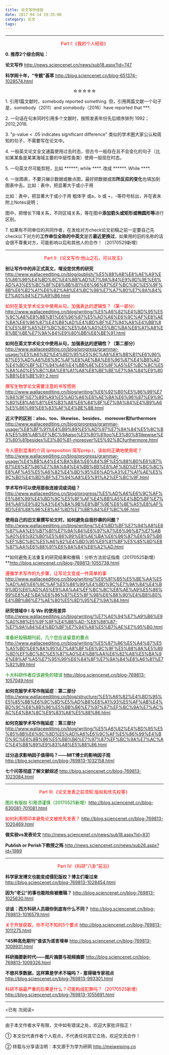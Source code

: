 ```yaml
---
title: 论文写作经验
date: 2017-04-14 19:35:00
category: 论文
tags:
---
```


---

<center><font color=red>Part I:《我的个人经验》</font></center>

**0\. 推荐2个综合网址：** 

**论文写作** http://news.sciencenet.cn/news/sub18.aspx?id=747

**科学网十年，“专题”荟萃** http://blog.sciencenet.cn/blog-651374-1028574.html 

<center>☆☆☆☆☆</center>

1\. 引用1篇文献时，somebody reported something. 但，引用两篇文献一个句子是，somebody（2011）and somebody（2016）have reported that ***. 

2\. 一句话在句末同时引用多个文献时，按照发表年份先后顺序排列 1992；2012,2016.

<!-- more -->

3\. "p-value < .05 indicates significant difference" 类似的学术圈大家公认和周知的句子，不需要写在论文中。

4\. 一般英文论文全文通篇使用过去时态，但古今一般存在且不会变化的句子（比如某某鱼是某某海域主要的中层性鱼类）使用一般现在时态。

5\. 一句英文尽可能剪短，比如 ******; while ****. 改成 ******. While ****.

6\. 一张图表，不要只展示数据或散点图，最好把数据或图**所反应的变化**也填加到图表中去。比如：表中，把显著大于或小于用

比如：表中，把显著大于或小于用 粗体字 或a，b 或 +，-等符号标出，并在表末附上Notes说明；

图中，把增长下降关系，不同区域关系，等在图中**添加箭头或矩形或椭圆形等**进行区别。

7\. 如果有不同单位的共同作者，在发给对方check论文初稿之前一定要自己先check以下对方的**工作单位全称的中英文**是否**最近更换过**，如果用的旧的名称的话会很不尊重对方，可能影响以后和其他人的合作！（20170529新增）

---

<center><font color=red>Part II:《论文写作:他山之石，可以攻玉》</font></center>


**别让写作中的非正式英文，埋没您优秀的研究** http://www.wallaceediting.cn/blog/publish/%E5%88%AB%E8%AE%A9%E5%86%99%E4%BD%9C%E4%B8%AD%E7%9A%84%E9%9D%9E%E6%AD%A3%E5%BC%8F%E8%8B%B1%E6%96%87%EF%BC%8C%E5%9F%8B%E6%B2%A1%E6%82%A8%E4%BC%98%E7%A7%80%E7%9A%84%E7%A0%94%E7%A9%B6.html

<font color=red>如何在英文学术论文中使用从句，加强表达的逻辑性？（第一部分）</font> http://www.wallaceediting.cn/blog/writing/%E5%A6%82%E4%BD%95%E5%9C%A8%E8%8B%B1%E6%96%87%E5%AD%A6%E6%9C%AF%E8%AE%BA%E6%96%87%E4%B8%AD%E4%BD%BF%E7%94%A8%E4%BB%8E%E5%8F%A5%EF%BC%8C%E5%8A%A0%E5%BC%BA%E8%A1%A8%E8%BE%BE%E7%9A%84%E9%80%BB%E8%BE%91.html

**如何在英文学术论文中使用从句，加强表达的逻辑性？（第二部分）** http://www.wallaceediting.cn/blog/progress/grammar-usage/%E5%A6%82%E4%BD%95%E5%9C%A8%E8%8B%B1%E6%96%87%E5%AD%A6%E6%9C%AF%E8%AE%BA%E6%96%87%E4%B8%AD%E4%BD%BF%E7%94%A8%E4%BB%8E%E5%8F%A5%EF%BC%8C%E5%8A%A0%E5%BC%BA%E8%A1%A8%E8%BE%BE%E7%9A%84%E9%80%BB%E8%BE%91-2.html

<font color=red>撰写生物学论文需要注意的书写惯例</font>  http://www.wallaceediting.cn/blog/writing/%E6%92%B0%E5%86%99%E7%94%9F%E7%89%A9%E5%AD%A6%E8%AE%BA%E6%96%87%E9%9C%80%E8%A6%81%E6%B3%A8%E6%84%8F%E7%9A%84%E4%B9%A6%E5%86%99%E6%83%AF%E4%BE%8B.html

**近义字的区别：also、too、likewise、besides、 moreover和furthermore** http://www.wallaceediting.cn/blog/progress/grammar-usage/%E8%BF%91%E4%B9%89%E5%AD%97%E7%9A%84%E5%8C%BA%E5%88%AB%EF%BC%9Aalso%E3%80%81too%E3%80%81likewise%E3%80%81besides%E3%80%81-moreover%E5%92%8Cfurthermore.html

<font color=red>令人感到混淆的介词 (preposition 简写prep.)，该如何正确地使用呢？</font> http://www.wallaceediting.cn/blog/progress/grammar-usage/%E4%BB%A4%E4%BA%BA%E6%84%9F%E5%88%B0%E6%B7%B7%E6%B7%86%E7%9A%84%E4%BB%8B%E8%AF%8D%EF%BC%8C%E8%AF%A5%E5%A6%82%E4%BD%95%E6%AD%A3%E7%A1%AE%E5%9C%B0%E4%BD%BF%E7%94%A8%E5%91%A2%EF%BC%9F.html

**学术写作可以使用那些连接词或词组？** http://www.wallaceediting.cn/blog/progress/%E5%AD%A6%E6%9C%AF%E5%86%99%E4%BD%9C%E5%8F%AF%E4%BB%A5%E4%BD%BF%E7%94%A8%E9%82%A3%E4%BA%9B%E8%BF%9E%E6%8E%A5%E8%AF%8D%E6%88%96%E8%AF%8D%E7%BB%84%EF%BC%9F.html

**使用自己的旧文章撰写论文时，如何避免自我抄袭的问题？** http://www.wallaceediting.cn/blog/writing/%E4%BD%BF%E7%94%A8%E8%87%AA%E5%B7%B1%E7%9A%84%E6%97%A7%E6%96%87%E7%AB%A0%E6%92%B0%E5%86%99%E8%AE%BA%E6%96%87%E6%97%B6%EF%BC%8C%E5%A6%82%E4%BD%95%E9%81%BF%E5%85%8D%E8%87%AA%E6%88%91%E6%8A%84%E8%A2%AD.html

**如何避免无法重复的研究结果和撤稿：分析方法验证指南（20170525新增）**http://blog.sciencenet.cn/blog-769813-1055738.html

<font color=red>遵循学术写作的九步骤，让写论文变成一件简单的事</font> http://www.wallaceediting.cn/blog/writing/%E9%81%B5%E5%BE%AA%E5%AD%A6%E6%9C%AF%E5%86%99%E4%BD%9C%E7%9A%84%E4%B9%9D%E6%AD%A5%E9%AA%A4%EF%BC%8C%E8%AE%A9%E5%86%99%E8%AE%BA%E6%96%87%E5%8F%98%E6%88%90%E4%B8%80%E4%BB%B6%E7%AE%80%E5%8D%95%E7%9A%84.html

**研究领域中 I 与 We 的使用差异** http://www.wallaceediting.cn/blog/writing/%E7%A0%94%E7%A9%B6%E9%A0%98%E5%9F%9F%E4%B8%AD-%E8%88%87-%E7%9A%84%E4%BD%BF%E7%94%A8%E5%B7%AE%E7%95%B0.html

<font color=green>准备好投稿期刊前，几个您应该留意的要点</font> http://www.wallaceediting.cn/blog/writing/%E5%87%86%E5%A4%87%E5%A5%BD%E6%8A%95%E7%A8%BF%E6%9C%9F%E5%88%8A%E5%89%8D%EF%BC%8C%E5%87%A0%E4%B8%AA%E6%82%A8%E5%BA%94%E8%AF%A5%E7%95%99%E6%84%8F%E7%9A%84%E8%A6%81%E7%82%B9.html

<font color=green>十大科研作者应该避免的错误</font> http://blog.sciencenet.cn/blog-769813-1057049.html

**如何克服学术写作拖延症：第二部分** http://www.wallaceediting.cn/blog/structure/%E5%A6%82%E4%BD%95%E5%85%8B%E6%9C%8D%E5%AD%B8%E8%A1%93%E5%AF%AB%E4%BD%9C%E6%8B%96%E5%BB%B6%E7%97%87%EF%BC%9A%E7%AC%AC%E4%BA%8C%E9%83%A8%E5%88%86.html

**如何克服学术写作拖延症：第三部分** http://www.wallaceediting.cn/blog/writing/%E5%A6%82%E4%BD%95%E5%85%8B%E6%9C%8D%E5%AD%A6%E6%9C%AF%E5%86%99%E4%BD%9C%E6%8B%96%E5%BB%B6%E7%97%87%EF%BC%9A%E7%AC%AC%E4%B8%89%E9%83%A8%E5%88%86.html

**过分追求影响因子值得吗？——MIT博士的影响因子观** http://blog.sciencenet.cn/blog-769813-1032158.html

**七个问答彻底了解文献综述** http://blog.sciencenet.cn/blog-769813-1023084.html

---

<center><font color=red>Part III:《论文发表之前须知:版权和优先权等》</font></center>

<font color=green>图片有版权 引用须谨慎（20170525新增）</font>http://blog.sciencenet.cn/blog-630081-701081.html 

<font color=red>如何利用预印本避免论文被抢先发表？</font> http://blog.sciencenet.cn/blog-769813-1020469.html

**做实验vs发表论文** http://news.sciencenet.cn/news/sub18.aspx?id=831

**Publish or Perish下教授之殇** http://news.sciencenet.cn/news/sub26.aspx?id=1989

---

<center><font color=red>Part IV:《科研“八卦”前沿》</font></center>


**科学家发博文也能变成侵犯版权？博主们看过来** http://blog.sciencenet.cn/blog-769813-1028454.html

**因为“老公”的事也能险些被撤稿？** http://blog.sciencenet.cn/blog-769813-1025630.html

**访谈：西方科研人员跟你到底有什么不同？** http://blog.sciencenet.cn/blog-769813-1016579.html

<font color=red>关于开放获取，你不可不知的5个要点</font> http://blog.sciencenet.cn/blog-769813-1011275.html

**“45种高危期刊”谁该为谣言埋单** http://blog.sciencenet.cn/blog-769813-1009931.html

**科研摘要新时代——图片摘要与视频摘要** http://blog.sciencenet.cn/blog-769813-1009326.html

**不想共享数据，这样算是学术不端吗？- 意得辑专家视点** http://blog.sciencenet.cn/blog-769813-993301.html

<font color=red>科研不端最严重的后果是什么？可能构成犯罪吗？（20170525新增）</font>http://blog.sciencenet.cn/blog-769813-1055691.html



---

<span id="busuanzi_container_page_pv">
<已有 <span id="busuanzi_value_page_pv"></span> 次阅读>
</span>

---


由于本文作者水平有限，文中如有错误之处，欢迎大家批评指正！

① 本文仅代表作者个人观点，不代表任何其它立场，欢迎交流合作！

② 转载与分享请注明：本文源于为学为研网 http://meiweiping.cn